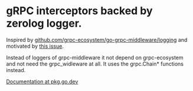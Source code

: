 # gRPC interceptors backed by zerolog logger.

Inspired by [github.com/grpc-ecosystem/go-grpc-middleware/logging](https://github.com/grpc-ecosystem/go-grpc-middleware/tree/master/logging) and motivated by [this issue](https://github.com/rs/zerolog/issues/211).

Instead of loggers of grpc-middleware it not depend on grpc-ecosystem and not need the grpc_widleware at all. It uses  the grpc.Chain* functions instead. 

[Documentation at pkg.go.dev](https://pkg.go.dev/github.com/pereslava/grpc_zerolog)